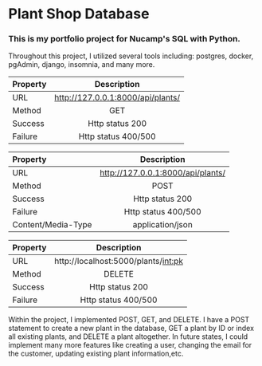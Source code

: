 # Plant Shop Database
### This is my portfolio project for Nucamp's SQL with Python.
Throughout this project, I utilized several tools including: postgres, docker, pgAdmin, django, insomnia, and many more.


| Property | Description |
| :--- | :----: |
| URL | http://127.0.0.1:8000/api/plants/ |
| Method | GET |
| Success | Http status 200 |
| Failure | Http status 400/500 |

| Property | Description |
| :--- | :----: |
| URL | http://127.0.0.1:8000/api/plants/ |
| Method | POST |
| Success | Http status 200 |
| Failure | Http status 400/500 |
| Content/Media-Type | application/json |

| Property | Description |
| :--- | :----: |
| URL | http://localhost:5000/plants/<int:pk> |
| Method | DELETE |
| Success | Http status 200 |
| Failure | Http status 400/500 |



Within the project, I implemented POST, GET, and DELETE. I have a POST statement to create a new plant in the database, GET a plant by ID or index all existing plants, and DELETE a plant altogether.
In future states, I could implement many more features like creating a user, changing the email for the customer, updating existing plant information,etc.
